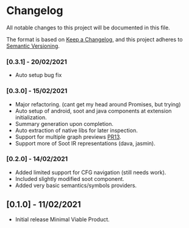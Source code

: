 # Changelog
All notable changes to this project will be documented in this file.

The format is based on [Keep a Changelog](https://keepachangelog.com/en/1.0.0/),
and this project adheres to [Semantic Versioning](https://semver.org/spec/v2.0.0.html).

### [0.3.1] - 20/02/2021

* Auto setup bug fix
  
### [0.3.0] - 15/02/2021

* Major refactoring. (cant get my head around Promises, but trying)
* Auto setup of android, soot and java components at extension initialization.
* Summary generation upon completion.
* Auto extraction of native libs for later inspection.
* Support for multiple graph previews [PR13](https://github.com/tintinweb/vscode-interactive-graphviz/pull/13).
* Support more of Soot IR representations (dava, jasmin).

### [0.2.0] - 14/02/2021

* Added limited support for CFG navigation (still needs work).
* Included slightly modified soot component.
* Added very basic semantics/symbols providers.
## [0.1.0] - 11/02/2021

* Initial release Minimal Viable Product.



